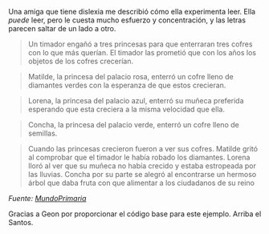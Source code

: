 Una amiga que tiene dislexia me describió cómo ella experimenta leer. Ella *puede* leer, pero le cuesta mucho esfuerzo y concentración, y las letras parecen saltar de un lado a otro.

> Un  timador engañó a tres princesas para que enterraran tres cofres con lo que más querían. El timador las prometió que con los años los objetos de los cofres crecerían.

>Matilde, la princesa del palacio rosa, enterró un cofre lleno de  diamantes verdes con la esperanza de que estos crecieran.

>Lorena, la princesa del palacio azul, enterró su muñeca preferida esperando que esta creciera a la misma velocidad que ella.

>Concha, la princesa del palacio verde, enterró un cofre lleno de semillas.

>Cuando las princesas crecieron fueron a ver sus cofres. Matilde gritó al comprobar que el timador le había robado los diamantes. Lorena lloró al ver que su muñeca no había crecido y estaba estropeada por las lluvias. Concha por su parte se alegró al encontrarse un hermoso árbol que daba fruta con que alimentar a los ciudadanos de su reino

*Fuente: [MundoPrimaria](https://www.mundoprimaria.com/lecturas-para-ninos-primaria/princesa-las-semillas)*




<script type="text/javascript" src="//cdnjs.cloudflare.com/ajax/libs/jquery/2.0.3/jquery.min.js"></script>
<script type="text/javascript">

"use strict";

$(function(){

	var getTextNodesIn = function(el) {
	    return $(el).find(":not(iframe,script)").addBack().contents().filter(function() {
	        return this.nodeType == 3;
	    });
	};

	// var textNodes = getTextNodesIn($("p, h1, h2, h3"));
	var textNodes = getTextNodesIn($("*"));



	function isLetter(char) {
		return /^[\d]$/.test(char);
	}


	var wordsInTextNodes = [];
	for (var i = 0; i < textNodes.length; i++) {
		var node = textNodes[i];

		var words = []

		var re = /\w+/g;
		var match;
		while ((match = re.exec(node.nodeValue)) != null) {

			var word = match[0];
			var position = match.index;

			words.push({
				length: word.length,
				position: position
			});
		}

		wordsInTextNodes[i] = words;
	};


	function messUpWords () {

		for (var i = 0; i < textNodes.length; i++) {

			var node = textNodes[i];

			for (var j = 0; j < wordsInTextNodes[i].length; j++) {

				// Only change a tenth of the words each round.
				if (Math.random() > 1/10) {

					continue;
				}

				var wordMeta = wordsInTextNodes[i][j];

				var word = node.nodeValue.slice(wordMeta.position, wordMeta.position + wordMeta.length);
				var before = node.nodeValue.slice(0, wordMeta.position);
				var after  = node.nodeValue.slice(wordMeta.position + wordMeta.length);

				node.nodeValue = before + messUpWord(word) + after;
			};
		};
	}

	function messUpWord (word) {

		if (word.length < 3) {

			return word;
		}

		return word[0] + messUpMessyPart(word.slice(1, -1)) + word[word.length - 1];
	}

	function messUpMessyPart (messyPart) {

		if (messyPart.length < 2) {

			return messyPart;
		}

		var a, b;
		while (!(a < b)) {

			a = getRandomInt(0, messyPart.length - 1);
			b = getRandomInt(0, messyPart.length - 1);
		}

		return messyPart.slice(0, a) + messyPart[b] + messyPart.slice(a+1, b) + messyPart[a] + messyPart.slice(b+1);
	}

	// From https://developer.mozilla.org/en-US/docs/Web/JavaScript/Reference/Global_Objects/Math/random
	function getRandomInt(min, max) {
		
		return Math.floor(Math.random() * (max - min + 1) + min);
	}


	setInterval(messUpWords, 50);
});


</script>

Gracias a Geon por proporcionar el código base para este ejemplo.
Arriba el Santos.
